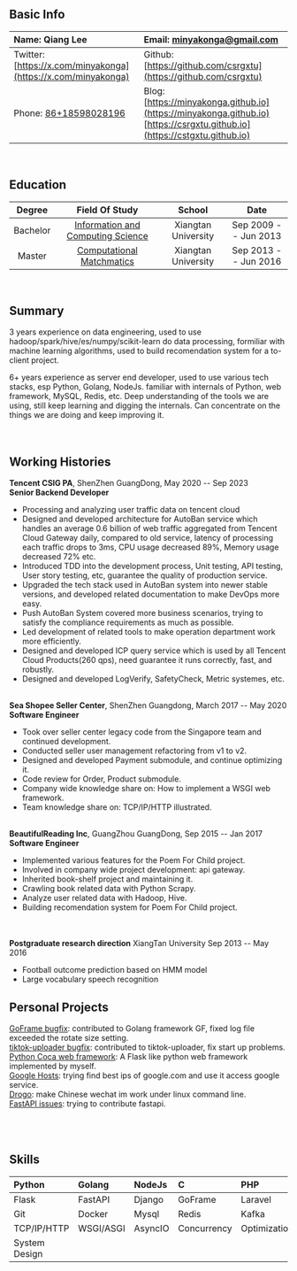 ## Basic Info
| Name: Qiang Lee                          | Email: [minyakonga@gmail.com](minyakonga@gmail.com)                                        |
|:----------------------------------------|:-------------------------------------------------------------------|
| Twitter: [https://x.com/minyakonga](https://x.com/minyakonga) | Github: [https://github.com/csrgxtu](https://github.com/csrgxtu)                                 |
| Phone: [86+18598028196](86+18598028196)                   | Blog: [https://minyakonga.github.io](https://minyakonga.github.io)       [https://csrgxtu.github.io](https://cstgxtu.github.io) |
<br/>

## Education
| Degree | Field Of Study | School | Date |
|:------:|:--------------:|:------:|:----:|
|Bachelor|[Information and Computing Science](https://math.xtu.edu.cn/)|Xiangtan University|Sep 2009 -- Jun 2013|
|Master|[Computational Matchmatics](https://math.xtu.edu.cn/)|Xiangtan University|Sep 2013 -- Jun 2016
<br/>

## Summary
3 years experience on data engineering, used to use hadoop/spark/hive/es/numpy/scikit-learn do data processing, formiliar with machine learning algorithms, used to build recomendation system for a to-client project.

6+ years experience as server end developer, used to use various tech stacks, esp Python, Golang, NodeJs. familiar with internals of Python, web framework, MySQL, Redis, etc. Deep understanding of the tools we are using, still keep learning and digging the internals. Can concentrate on the things we are doing and keep improving it.
<br/><br/><br/>

## Working Histories
**Tencent CSIG PA**, ShenZhen GuangDong, May 2020 -- Sep 2023  
**Senior Backend Developer**

* Processing and analyzing user traffic data on tencent cloud
* Designed and developed architecture for AutoBan service which handles an average 0.6 billion of web traffic aggregated from Tencent Cloud Gateway daily, compared to old service, latency of processing each traffic drops to 3ms, CPU usage decreased 89%, Memory usage decreased 72% etc.
* Introduced TDD into the development process, Unit testing, API testing, User story testing, etc, guarantee the quality of production service.
* Upgraded the tech stack used in AutoBan system into newer stable versions, and developed related documentation to make DevOps more easy.
* Push AutoBan System covered more business scenarios, trying to satisfy the compliance requirements as much as possible.
* Led development of related tools to make operation department work more efficiently.
* Designed and developed ICP query service which is used by all Tencent Cloud Products(260 qps), need guarantee it runs correctly, fast, and robustly.
* Designed and developed LogVerify, SafetyCheck, Metric systemes, etc.
<br/><br/>

**Sea Shopee Seller Center**, ShenZhen Guangdong, March 2017 -- May 2020  
**Software Engineer**

* Took over seller center legacy code from the Singapore team and continued development.
* Conducted seller user management refactoring from v1 to v2.
* Designed and developed Payment submodule, and continue optimizing it.
* Code review for Order, Product submodule.
* Company wide knowledge share on: How to implement a WSGI web framework.
* Team knowledge share on: TCP/IP/HTTP illustrated.
<br/><br/>

**BeautifulReading Inc**, GuangZhou GuangDong, Sep 2015 -- Jan 2017  
**Software Engineer**

* Implemented various features for the Poem For Child project.
* Involved in company wide project development: api gateway.
* Inherited book-shelf project and maintaining it.
* Crawling book related data with Python Scrapy.
* Analyze user related data with Hadoop, Hive.
* Building recomendation system for Poem For Child project.
<br/><br/><br/>

**Postgraduate research direction** XiangTan University Sep 2013 -- May 2016

* Football outcome prediction based on HMM model
* Large vocabulary speech recognition

## Personal Projects
[GoFrame bugfix](https://github.com/gogf/gf/pull/802): contributed to Golang framework GF, fixed log file exceeded the rotate size setting.  
[tiktok-uploader bugfix](https://github.com/wkaisertexas/tiktok-uploader/pull/58): contributed to tiktok-uploader, fix start up problems.  
[Python Coca web framework](https://github.com/csrgxtu/Cocoa): A Flask like python web framework implemented by myself.  
[Google Hosts](https://github.com/csrgxtu/GoogleHosts-Python): trying find best ips of google.com and use it access google service.  
[Drogo](https://github.com/csrgxtu/Drogo): make Chinese wechat im work under linux command line.  
[FastAPI issues](https://github.com/tiangolo/fastapi/issues?q=is%3Aissue+csrgxtu+is%3Aclosed): trying to contribute fastapi.  
<br/><br/><br/>

## Skills  
| Python        | Golang    | NodeJs  | C           | PHP          | Java        | Bash      |
|:--------------|:----------|:--------|:------------|:-------------|:------------|:----------|
| Flask         | FastAPI   | Django  | GoFrame     | Laravel      | SpringBoot  | ExpressJS |
| Git           | Docker    | Mysql   | Redis       | Kafka        | Prometheus  | MongoDB   |
| TCP/IP/HTTP   | WSGI/ASGI | AsyncIO | Concurrency | Optimization | Refactoring | TDD       |
| System Design |    |         |    |     |        |           |